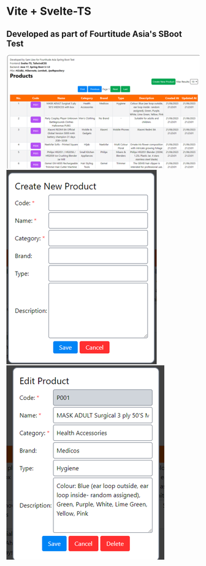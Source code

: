 # Vite + Svelte-TS
## Developed as part of Fourtitude Asia's SBoot Test

![ScreenShot](/screenshots/1.png)
![ScreenShot](/screenshots/2.png)
![ScreenShot](/screenshots/3.png)